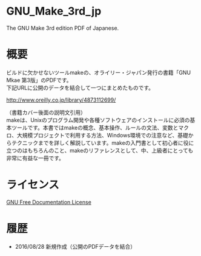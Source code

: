GNU_Make_3rd_jp
===============
The GNU Make 3rd edition PDF of Japanese.

概要
====
ビルドに欠かせないツールmakeの、オライリー・ジャパン発行の書籍「GNU Mkae 第3版」のPDFです。  
下記URLに公開のデータを結合して一つにまとめたものです。

<http://www.oreilly.co.jp/library/4873112699/>

（書籍カバー後面の説明文引用）  
makeは、Unixのプログラム開発や各種ソフトウェアのインストールに必須の基本ツールです。本書ではmakeの概念、基本操作、ルールの文法、変数とマクロ、大規模プロジェクトで利用する方法、Windows環境での注意など、基礎からテクニックまでを詳しく解説しています。makeの入門書として初心者に役に立つのはもちろんのこと、makeのリファレンスとして、中、上級者にとっても非常に有益な一冊です。

ライセンス
==========
[GNU Free Documentation License](https://ja.wikipedia.org/wiki/GNU_Free_Documentation_License)

履歴
====
* 2016/08/28 新規作成（公開のPDFデータを結合）
